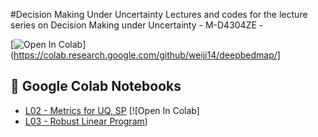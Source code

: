 #Decision Making Under Uncertainty 
Lectures and codes for the lecture series on Decision Making under Uncertainty -  M-D4304ZE - 


[![Open In Colab](https://colab.research.google.com/assets/colab-badge.svg)](https://colab.research.google.com/github/weiji14/deepbedmap/]


## 📌 Google Colab Notebooks
- [L02 - Metrics for UQ, SP](https://github.com/supsi-dacd-isaac/eachDecisionMakingUncertainty/L2_Metrics_for_UQ_and_optmization.ipynb) [![Open In Colab]
- [L03 - Robust Linear Program](https://github.com/supsi-dacd-isaac/TeachDecisionMakingUncertainty/blob/main/L3_Robust_Optimization_example_production_proble.ipynb))
 
 
